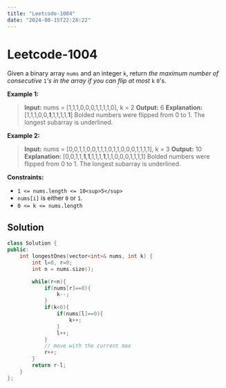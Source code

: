 ```yaml
---
title: "Leetcode-1004"
date: "2024-08-15T22:28:22"
---
```


# Leetcode-1004
Given a binary array `nums` and an integer `k`, return _the maximum number of consecutive_ `1`_'s in the array if you can flip at most_ `k` `0`'s.

**Example 1:**
>**Input:** nums = \[1,1,1,0,0,0,1,1,1,1,0\], k = 2
**Output:** 6
**Explanation:** \[1,1,1,0,0,**1**,1,1,1,1,**1**\]
Bolded numbers were flipped from 0 to 1. The longest subarray is underlined.

**Example 2:**
>**Input:** nums = \[0,0,1,1,0,0,1,1,1,0,1,1,0,0,0,1,1,1,1\], k = 3
**Output:** 10
**Explanation:** \[0,0,1,1,**1**,**1**,1,1,1,**1**,1,1,0,0,0,1,1,1,1\]
Bolded numbers were flipped from 0 to 1. The longest subarray is underlined.

**Constraints:**

- `1 <= nums.length <= 10<sup>5</sup>`
- `nums[i]` is either `0` or `1`.
- `0 <= k <= nums.length`

## Solution 
```cpp
class Solution {
public:
    int longestOnes(vector<int>& nums, int k) {
        int l=0, r=0;
        int n = nums.size();

        while(r<n){
            if(nums[r]==0){
                k--;
            }
            if(k<0){
                if(nums[l]==0){
                    k++;
                }
                l++;
            }
            // move with the current max
            r++;
        }
        return r-l;
    }
};
```